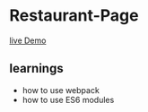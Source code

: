# Restaurant-Page
[live Demo](https://krishnasinghmahar.github.io/Restaurant-Page/)
## learnings
- how to use webpack
- how to use ES6 modules
